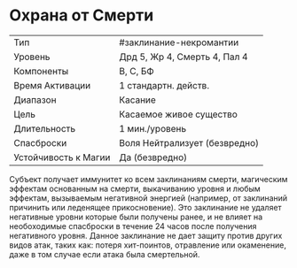 # Охрана от Смерти

|                      |                               |
| -------------------- | ----------------------------- |
| Тип                  | #заклинание-некромантии       | 
| Уровень              | Дрд 5, Жр 4, Смерть 4, Пал 4  |
| Компоненты           | В, С, БФ                      |
| Время Активации      | 1 стандартн. действ.          |
| Диапазон             | Касание                       |
| Цель                 | Касаемое живое существо       |
| Длительность         | 1 мин./уровень                |
| Спасброски           | Воля Нейтрализует (безвредно) |
| Устойчивость к Магии | Да (безвредно)                |

 Субъект получает иммунитет ко всем заклинаниям смерти, магическим эффектам основанным на смерти, выкачиванию уровня и любым эффектам, вызываемым негативной энергией (например, от заклинаний причинить или леденящее прикосновение). Это заклинание не удаляет негативные уровни которые были получены ранее, и не влияет на необоходимые спасброски в течение 24 часов после получения негативного уровня. Данное заклинание не дает защиту против других видов атак, таких как: потеря хит-поинтов, отравление или окаменение, даже в том случае если атака была смертельной.
